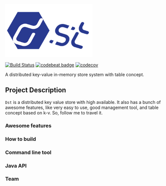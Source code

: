<div align=left>
    <img src="res/dst_logo_min.png" width="282" height="170"> 
</div>

[![Build Status](https://travis-ci.com/dst-project/dst.svg?branch=master)](https://travis-ci.com/dst-project/dst) [![codebeat badge](https://codebeat.co/badges/4d3ca0ed-06a6-4f43-b866-2b663e65e0f4)](https://codebeat.co/projects/github-com-dst-project-dst-master) [![codecov](https://codecov.io/gh/dst-project/dst/branch/master/graph/badge.svg)](https://codecov.io/gh/dst-project/dst)

A distributed key-value in-memory store system with table concept.

## Project Description
`Dst` is a distributed key value store with high available. It also has a bunch of awesome features, 
like very easy to use, good management tool, and table concept based on k-v. So, follow me to travel it.

### Awesome features

### How to build

### Command line tool

### Java API

### Team
